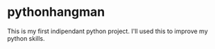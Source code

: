 # pythonhangman
This is my first indipendant python project.
I'll used this to improve my python skills.
